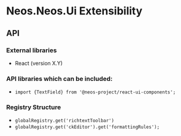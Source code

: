 # Neos.Neos.Ui Extensibility

## API

### External libraries

- React (version X.Y)

### API libraries which can be included:

-  `import {TextField} from '@neos-project/react-ui-components';`

### Registry Structure

- `globalRegistry.get('richtextToolbar')`
- `globalRegistry.get('ckEditor').get('formattingRules');`
